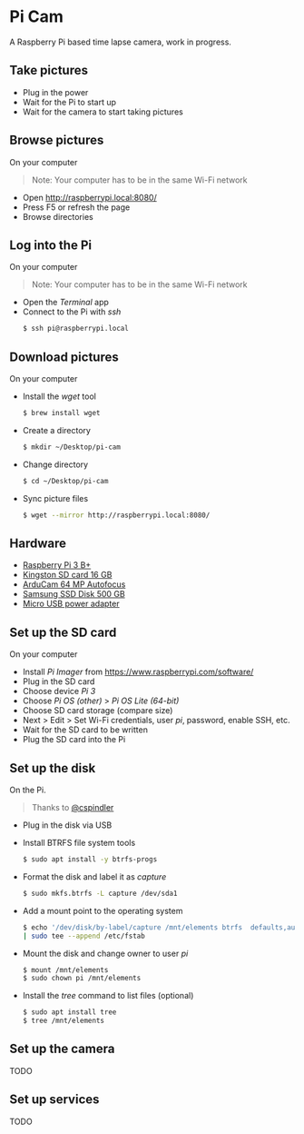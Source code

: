 # Pi Cam
A Raspberry Pi based time lapse camera, work in progress.

## Take pictures
- Plug in the power
- Wait for the Pi to start up
- Wait for the camera to start taking pictures

## Browse pictures
On your computer

> Note: Your computer has to be in the same Wi-Fi network

- Open http://raspberrypi.local:8080/
- Press F5 or refresh the page
- Browse directories

## Log into the Pi
On your computer

> Note: Your computer has to be in the same Wi-Fi network

- Open the _Terminal_ app
- Connect to the Pi with _ssh_
    ```bash
    $ ssh pi@raspberrypi.local
    ```

## Download pictures
On your computer

- Install the _wget_ tool
    ```bash
    $ brew install wget
    ```
- Create a directory
    ```bash
    $ mkdir ~/Desktop/pi-cam
    ```
- Change directory
    ```bash
    $ cd ~/Desktop/pi-cam
    ```
- Sync picture files
  ```bash
  $ wget --mirror http://raspberrypi.local:8080/
  ```

## Hardware
- [Raspberry Pi 3 B+](https://www.pi-shop.ch/raspberry-pi-3-model-b)
- [Kingston SD card 16 GB](https://www.pi-shop.ch/kingston-microsdhc-karte-industrial-uhs-i-16-gb)
- [ArduCam 64 MP Autofocus](https://www.pi-shop.ch/arducam-1-1-32-64mp-auto-focus-camera-module-for-raspberry-pi)
- [Samsung SSD Disk 500 GB](https://www.digitec.ch/en/s1/product/samsung-portable-t7-red-1000-gb-external-ssd-13199901)
- [Micro USB power adapter](https://www.pi-shop.ch/raspberry-pi-12-5w-micro-usb-power-supply-2255)

## Set up the SD card
On your computer

- Install _Pi Imager_ from https://www.raspberrypi.com/software/
- Plug in the SD card
- Choose device _Pi 3_
- Choose _Pi OS (other)_ > _Pi OS Lite (64-bit)_
- Choose SD card storage (compare size)
- Next > Edit > Set Wi-Fi credentials, user _pi_, password, enable SSH, etc.
- Wait for the SD card to be written
- Plug the SD card into the Pi

## Set up the disk
On the Pi.

> Thanks to [@cspindler](https://github.com/cspindler)

- Plug in the disk via USB
- Install BTRFS file system tools
    ```bash
    $ sudo apt install -y btrfs-progs
    ```

- Format the disk and label it as _capture_
    ```bash
    $ sudo mkfs.btrfs -L capture /dev/sda1
    ```

- Add a mount point to the operating system
    ```bash
    $ echo '/dev/disk/by-label/capture /mnt/elements btrfs  defaults,auto,user  0 0' \
    | sudo tee --append /etc/fstab
    ```

- Mount the disk and change owner to user _pi_
    ```bash
    $ mount /mnt/elements
    $ sudo chown pi /mnt/elements
    ```

- Install the _tree_ command to list files (optional)
    ```bash
    $ sudo apt install tree
    $ tree /mnt/elements
    ```
## Set up the camera
TODO

## Set up services
TODO
